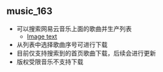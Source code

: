 ## music_163

+ 可以搜索网易云音乐上面的歌曲并生产列表
  + [Image text](https://github.com/OD-Ice/music_163/raw/master/music.png)
+ 从列表中选择歌曲序号可进行下载
+ 目前仅支持搜索到的首页歌曲下载，后续会进行更新
+ 版权受限音乐不支持下载

